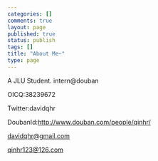 ```yaml
--- 
categories: []
comments: true
layout: page
published: true
status: publish
tags: []
title: "About Me~"
type: page
---
```

A JLU Student. intern@douban

OICQ:38239672

Twitter:davidqhr

DoubanId:http://www.douban.com/people/qinhr/

davidqhr@gmail.com

qinhr123@126.com

 
